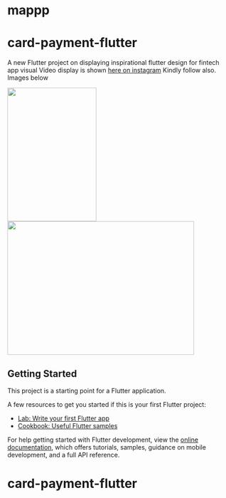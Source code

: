# mappp
# card-payment-flutter

A new Flutter project on displaying inspirational flutter design for 
fintech app visual
Video display is shown <a href="https://www.instagram.com/reel/C5oe94vL_Xn/">here on instagram</a>
Kindly follow also.
Images below

<img src="https://github.com/flochristos/card-payment-flutter/assets/16188768/0b5c6dee-182f-4287-98fc-03898db289b2" width="200" height="300">
<img src="https://github.com/flochristos/card-payment-flutter/blob/master/assets/16188768/c2be2f90-3806-49bf-902e-2d2bef18df84" width="420" height="300">



## Getting Started

This project is a starting point for a Flutter application.

A few resources to get you started if this is your first Flutter project:

- [Lab: Write your first Flutter app](https://docs.flutter.dev/get-started/codelab)
- [Cookbook: Useful Flutter samples](https://docs.flutter.dev/cookbook)

For help getting started with Flutter development, view the
[online documentation](https://docs.flutter.dev/), which offers tutorials,
samples, guidance on mobile development, and a full API reference.
# card-payment-flutter
